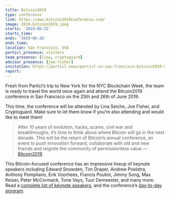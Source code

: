 ```yaml
---
title: Bitcoin2019
type: conference
link: https://www.bitcoin2019conference.com/
image: 2019-bitcoin2019.jpeg
starts: '2019-06-25'
starts_time:
ends: '2019-06-26'
ends_time:
location: San Francisco, USA
particl_presence: visitors
team_presence: [lina, cryptoguard]
advisor_presence: [joe-fisher]
invitation: https://particl.news/particl-in-san-francisco-bitcoin2019-571fe31fe396
report: 
---
```


Fresh from Particl’s trip to New York for the NYC Blockchain Week, the team is ready to travel the world once again and attend the Bitcoin2019 conference in San Francisco on the 25th and 26th of June 2019.

This time, the conference will be attended by Lina Seiche, Joe Fisher, and Cryptoguard. Make sure to let them know if you’re also attending and would like to meet them!

> After 10 years of evolution, hacks, scams, civil war and breakthroughs, it’s time to think about where Bitcoin will go in the next decade. This will be the return of Bitcoin’s annual conference, an event to push innovation forward, collaborate with old and new friends and reignite the community of permissionless value. — [Bitcoin2019](https://www.bitcoin2019conference.com/)

This Bitcoin-focused conference has an impressive lineup of keynote speakers including Edward Snowden, Tim Draper, Andrew Poelstra, Anthony Pompliano, Erik Voorhees, Francis Pouliot, Jimmy Song, Max Keiser, Peter McCormack, Tone Vays, Tuur Demeester, and many more. Read a [complete list of keynote speakers](https://www.bitcoin2019conference.com/speakers), and the conference’s [day-to-day program](https://www.bitcoin2019conference.com/program).